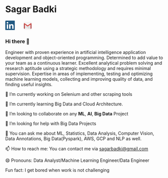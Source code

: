 # Sagar Badki

[![linkedin](https://github.com/sagarbadki/sagarbadki/blob/master/linkedin-logo.png)](https://www.linkedin.com/in/sagar-badki/)&nbsp;&nbsp;&nbsp;&nbsp;&nbsp;&nbsp;&nbsp;[![mail](https://github.com/sagarbadki/sagarbadki/blob/master/mail.png)](mailto:sagarbadki@gmail.com)



### Hi there 👋

Engineer with proven experience in artificial intelligence application development and object-oriented programming. Determined to add value to your team as a continuous learner. Excellent analytical problem solving and research aptitude using a strategic methodology and requires minimal supervision. Expertise in areas of implementing, testing and optimizing machine learning models, collecting and improving quality of data, and finding useful insights.  


🔭 I’m currently working on Selenium and other scraping tools

🌱 I’m currently learning Big Data and Cloud Architecture.

👯 I’m looking to collaborate on any **ML**, **AI**, **Big Data** Project

🤔 I’m looking for help with Big Data Projects

💬 You can ask me about ML, Statistics, Data Analysis, Computer Vision, Data Annotations, Big Data(Pyspark), AWS, GCP and NLP as well.

📫 How to reach me: You can contact me via sagarbadki@gmail.com

😄 Pronouns: Data Analyst/Machine Learning Engineer/Data Engineer

Fun fact: I get bored when work is not challenging

